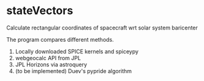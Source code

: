 # stateVectors
Calculate rectangular coordinates of spacecraft wrt solar system baricenter

The program compares different methods.

1) Locally downloaded SPICE kernels and spiceypy
2) webgeocalc API from JPL
3) JPL Horizons via astroquery
4) (to be implemented) Duev's pypride algorithm
